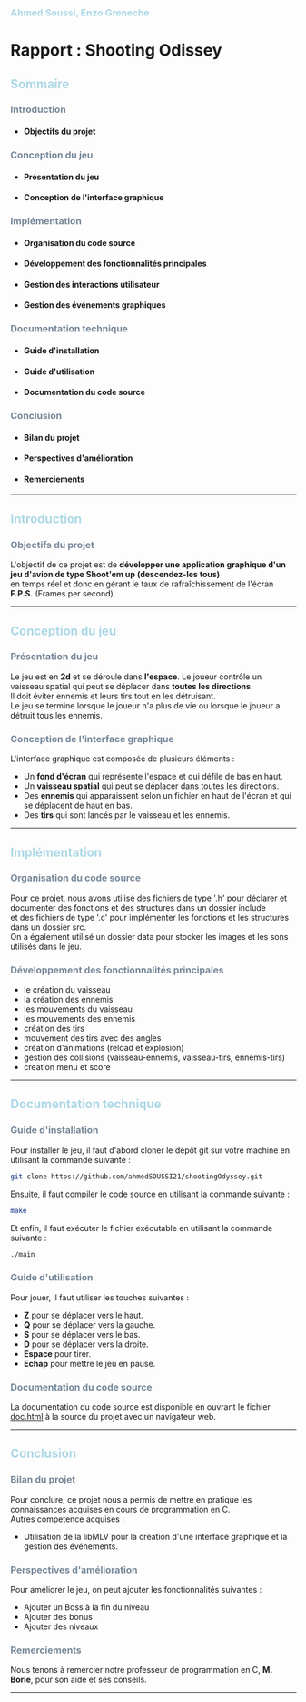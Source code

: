 ### <p style="color: lightslategrey"><p style="color: lightblue">Ahmed Soussi, Enzo Greneche</p>

# Rapport : Shooting Odissey

## <p style="color: lightblue">Sommaire</p>

### <p style="color: lightslategrey">Introduction</p>
- #### Objectifs du projet
### <p style="color: lightslategrey">Conception du jeu</p>
- #### Présentation du jeu
- #### Conception de l'interface graphique
### <p style="color: lightslategrey">Implémentation</p>
- #### Organisation du code source
- #### Développement des fonctionnalités principales
- #### Gestion des interactions utilisateur
- #### Gestion des événements graphiques
### <p style="color: lightslategrey">Documentation technique</p>
- #### Guide d'installation
- #### Guide d'utilisation
- #### Documentation du code source
### <p style="color: lightslategrey">Conclusion</p>
- #### Bilan du projet
- #### Perspectives d'amélioration
- #### Remerciements

---
## <p style="color: lightblue">Introduction</p>

### <p style="color: lightslategrey">Objectifs du projet</p>

L'objectif de ce projet est de **développer une application graphique d'un jeu d'avion de type **Shoot'em up** (descendez-les tous)**<br>
en temps réel et donc en gérant le taux de rafraîchissement de l'écran **F.P.S.** (Frames per second).<br>

---
## <p style="color: lightblue">Conception du jeu</p>

### <p style="color: lightslategrey">Présentation du jeu</p>

Le jeu est en **2d** et se déroule dans **l'espace**. Le joueur contrôle un vaisseau spatial qui peut se déplacer dans **toutes les directions**.<br>
Il doit éviter ennemis et leurs tirs tout en les détruisant.<br>
Le jeu se termine lorsque le joueur n'a plus de vie ou lorsque le joueur a détruit tous les ennemis.<br>

### <p style="color: lightslategrey">Conception de l'interface graphique</p>

L'interface graphique est composée de plusieurs éléments :<br>
- Un **fond d'écran** qui représente l'espace et qui défile de bas en haut.<br>
- Un **vaisseau spatial** qui peut se déplacer dans toutes les directions.<br>
- Des **ennemis** qui apparaissent selon un fichier en haut de l'écran et qui se déplacent de haut en bas.<br>
- Des **tirs** qui sont lancés par le vaisseau et les ennemis.<br>

---
## <p style="color: lightblue">Implémentation</p>

### <p style="color: lightslategrey">Organisation du code source</p>

Pour ce projet, nous avons utilisé des fichiers de type '.h' pour déclarer et documenter des fonctions et des structures dans un dossier include<br>
et des fichiers de type '.c' pour implémenter les fonctions et les structures dans un dossier src.<br>
On a également utilisé un dossier data pour stocker les images et les sons utilisés dans le jeu.<br>

### <p style="color: lightslategrey">Développement des fonctionnalités principales</p>

- le création du vaisseau
- la création des ennemis
- les mouvements du vaisseau
- les mouvements des ennemis
- création des tirs
- mouvement des tirs avec des angles
- création d'animations (reload et explosion)
- gestion des collisions (vaisseau-ennemis, vaisseau-tirs, ennemis-tirs)
- creation menu et score

---
## <p style="color: lightblue">Documentation technique</p>

### <p style="color: lightslategrey">Guide d'installation

Pour installer le jeu, il faut d'abord cloner le dépôt git sur votre machine en utilisant la commande suivante :<br>
```bash
git clone https://github.com/ahmedSOUSSI21/shootingOdyssey.git
```
Ensuite, il faut compiler le code source en utilisant la commande suivante :<br>
```bash
make
```
Et enfin, il faut exécuter le fichier exécutable en utilisant la commande suivante :<br>
```bash
./main
```

### <p style="color: lightslategrey">Guide d'utilisation

Pour jouer, il faut utiliser les touches suivantes :<br>
- **Z** pour se déplacer vers le haut.<br>
- **Q** pour se déplacer vers la gauche.<br>
- **S** pour se déplacer vers le bas.<br>
- **D** pour se déplacer vers la droite.<br>
- **Espace** pour tirer.<br>
- **Echap** pour mettre le jeu en pause.<br>

### <p style="color: lightslategrey">Documentation du code source

La documentation du code source est disponible en ouvrant le fichier [doc.html](doc.html) à la source du projet avec un navigateur web.<br>

---
## <p style="color: lightblue">Conclusion</p>

### <p style="color: lightslategrey">Bilan du projet

Pour conclure, ce projet nous a permis de mettre en pratique les connaissances acquises en cours de programmation en C.<br>
Autres competence acquises :<br>
- Utilisation de la libMLV pour la création d'une interface graphique et la gestion des événements.<br>

### <p style="color: lightslategrey">Perspectives d'amélioration

Pour améliorer le jeu, on peut ajouter les fonctionnalités suivantes :<br>
- Ajouter un Boss à la fin du niveau
- Ajouter des bonus
- Ajouter des niveaux

### <p style="color: lightslategrey">Remerciements

Nous tenons à remercier notre professeur de programmation en C, **M. Borie**, pour son aide et ses conseils.<br>

---